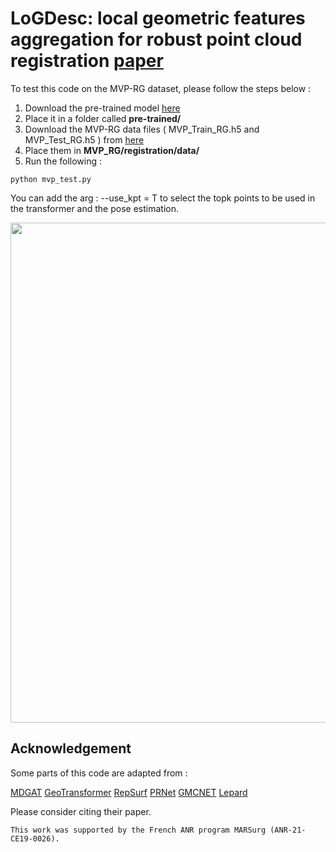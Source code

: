 # LoGDesc: local geometric features aggregation for robust point cloud registration   [paper](https://openaccess.thecvf.com/content/ACCV2024/html/Slimani_LoGDesc_Local_geometric_features_aggregation_for_robust_point_cloud_registration_ACCV_2024_paper.html)
To test this code on the MVP-RG dataset, please follow the steps below :

1. Download the pre-trained model [here](https://cloud.isir.upmc.fr/s/2yYXiFDyLiKPcHj)
2. Place it in a folder called **pre-trained/**
3. Download the MVP-RG data files ( MVP_Train_RG.h5  and MVP_Test_RG.h5 ) from [here](https://github.com/paul007pl/MVP_Benchmark/tree/main/registration)
4. Place them in **MVP_RG/registration/data/**
5. Run the following :


```
python mvp_test.py

```

You can add the arg :  --use_kpt = T  to select the topk points to be used in the transformer and the pose estimation.






<img src="examples.png" width="800"/>



## Acknowledgement

Some parts of this code are adapted from : 

[MDGAT](https://github.com/chenghao-shi/MDGAT-matcher)
[GeoTransformer](https://github.com/qinzheng93/GeoTransformer)
[RepSurf](https://github.com/hancyran/RepSurf)
[PRNet](https://github.com/WangYueFt/prnet)
[GMCNET](https://github.com/paul007pl/GMCNet)
[Lepard](https://github.com/rabbityl/lepard.git)
 
Please consider citing their paper.


```
This work was supported by the French ANR program MARSurg (ANR-21-CE19-0026).

```
